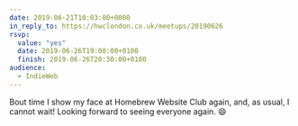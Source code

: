 ```yaml
---
date: 2019-06-21T10:03:00+0000
in_reply_to: https://hwclondon.co.uk/meetups/20190626
rsvp:
  value: "yes"
  date: 2019-06-26T19:00:00+0100
  finish: 2019-06-26T20:30:00+0100
audience:
  - IndieWeb
---
```


Bout time I show my face at Homebrew Website Club again, and, as usual, I cannot wait! Looking forward to seeing everyone again. 😄
